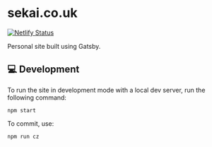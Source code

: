 # sekai.co.uk

[![Netlify Status](https://api.netlify.com/api/v1/badges/d6a997b1-ec9f-4495-a864-c72b1038a8b6/deploy-status)](https://app.netlify.com/sites/sekaicouk/deploys)

Personal site built using Gatsby.

## 💻 Development
To run the site in development mode with a local dev server, run the following command:

``` shell
npm start
```

To commit, use:

``` shell
npm run cz
```
